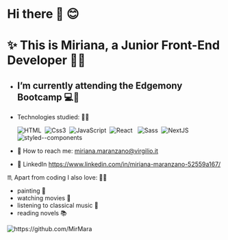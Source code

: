 <h1> Hi there 👋 😊 </h1>

<h1> ✨ This is Miriana, a Junior Front-End Developer  💁🌺 </h1>


- <h2> I’m currently attending the Edgemony Bootcamp 💻🏫

-  Technologies studied:  👩‍💻
    
    <p>
    <img alt="HTML" src="https://img.shields.io/badge/HTML-E34F26?logo=html5&logoColor=white&style=for-the-badge" />&nbsp; 
    <img alt="Css3" src="https://img.shields.io/badge/CSS3-1572B6?style=for-the-badge&logo=css3&logoColor=white" />&nbsp; 
    <img alt="JavaScript" src="https://img.shields.io/badge/JavaScript-F7DF1E?logo=javascript&logoColor=white&style=for-the-badge" />&nbsp;
    <img alt="React" src="https://img.shields.io/badge/React-61DAFB?logo=react&logoColor=white&style=for-the-badge" />  &nbsp; 
    <img alt="Sass" src="https://img.shields.io/badge/Sass-CC6699?logo=sass&logoColor=white&style=for-the-badge" />&nbsp; 
    <img alt="NextJS" src="https://img.shields.io/badge/Next.js-000000?slogo=nextdotjs&logoColor=white&style=for-the-badge" />&nbsp; 
    <img alt="styled--components" src="https://img.shields.io/badge/styled--components-DB7093?style=for-the-badge&logo=styled-components&logoColor=white" />&nbsp;
    </p>

- 📨 How to reach me: miriana.maranzano@virgilio.it 
- 🔗 LinkedIn https://www.linkedin.com/in/miriana-maranzano-52559a167/

♏ Apart from coding I also love:  🧙‍♀️
- painting 🎨  
- watching movies 🎦
- listening to classical music 🎼
- reading novels 📚 </h2>


<img src="https://komarev.com/ghpvc/?username=MirMara" alt="https://github.com/MirMara" />
